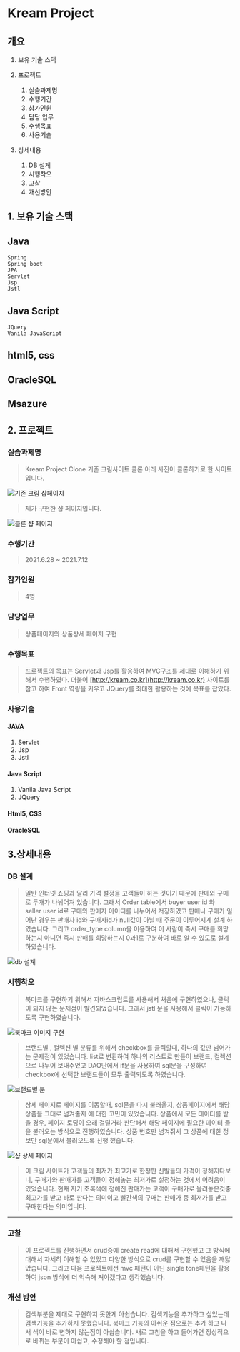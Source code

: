 # Kream Project

## 개요 ##

1. 보유 기술 스택
2. 프로젝트
	1.  실습과제명
	2.  수행기간
	3.  참가인원
	4.  담당 업무
	5.  수행목표
	6.  사용기술

3. 상세내용
	1. DB 설계
	2. 시행착오
	3. 고찰
	4. 개선방안

## 1. 보유 기술 스택 ##

Java
--
	Spring
	Spring boot
	JPA
	Servlet
	Jsp
	Jstl
	
Java Script
--
	JQuery
	Vanila JavaScript
html5, css
--
OracleSQL
--
Msazure
--

## 2. 프로젝트 ##
### 실습과제명
> Kream Project Clone 기존 크림사이트 클론 
> 아래 사진이 클론하기로 한 사이트입니다.


![기존 크림 샵페이지](./img/KOShop.png)

> 제가 구현한 샵 페이지입니다.

![클론 샵 페이지](./img/mpshop1.png)
### 수행기간
> 2021.6.28 ~ 2021.7.12 

### 참가인원
> 4명

### 담당업무
> 상품페이지와 상품상세 페이지 구현

### 수행목표
> 프로젝트의 목표는 Servlet과 Jsp를 활용하여 MVC구조를 제대로 이해하기 위해서 수행하였다.
> 더불어 [http://kream.co.kr](http://kream.co.kr) 사이트를 참고 하여 
> Front 역량을 키우고 JQuery를 최대한 활용하는 것에 목표를 잡았다.

### 사용기술

#### JAVA
1.	Servlet
2.	Jsp
3.	Jstl

#### Java Script
1. Vanila Java Script
2. JQuery

#### Html5, CSS

#### OracleSQL


## 3.상세내용 ##

### DB 설계 ###
> 일반 인터넷 쇼핑과 달리 가격 설정을 고객들이 하는 것이기 때문에 판매와 구매로 두개가 나뉘어져 있습니다.
> 그래서 Order table에서 buyer user id 와 seller user id로 구매와 판매자 아이디를 나누어서 저장하였고
> 판매나 구매가 일어난 경우는 판매자 id와 구매자id가 null값이 아닐 때 주문이 이루어지계 설계 하였습니다.
> 그리고 order_type column을 이용하여 이 사람이 즉시 구매를 희망하는지 아니면 즉시 판매를 희망하는지
> 0과1로 구분하여 바로 알 수 있도로 설계하였습니다.

![db 설계](./img/kream_db.png)

### 시행착오 ###
> 북마크를 구현하기 위해서 자바스크립트를 사용해서 처음에 구현하였으나, 클릭이 되지 않는 문제점이 발견되었습니다.
> 그래서 jstl 문을 사용해서 클릭이 가능하도록 구현하였습니다.

![북마크 이미지 구현](./img/mpbookmark.png)

> 브랜드별 , 컬렉션 별 분류를 위해서 checkbox를 클릭할때, 하나의 값만 넘어가는 문제점이 있었습니다.
> list로 변환하여 하나의 리스트로 만들어 브랜드, 컬렉션으로 나누어 보내주었고
> DAO단에서 if문을 사용하여 sql문을 구성하여 checkbox에 선택한 브랜드들이 모두 출력되도록 하였습니다.

![브랜드별 분](./img/mpnike.png)

> 상세 페이지로 페이지를 이동할때, sql문을 다시 불러올지, 상품페이지에서 해당 상품을 그대로 넘겨줄지
> 에 대한 고민이 있었습니다. 상품에서 모든 데이터를 받을 경우, 페이지 로딩이 오래 걸릴거라 판단해서 해당 페이지에 필요한 데이터
> 들을 불러오는 방식으로 진행하였습니다. 상품 번호만 넘겨줘서 그 상품에 대한 정보만 sql문에서 불러오도록 진행 했습니다.

![샵 상세 페이지](./img/mpshopinfo2.png)

> 이 크림 사이트가 고객들의 최저가 최고가로 한정판 신발들의 가격이 정해지다보니,
> 구매가와 판매가를 고객들이 정해놓는 최저가로 설정하는 것에서 어려움이 있었습니다.
> 현재 저기 초록색에 정해진 판매가는 고객이 구매가로 올려놓은것중 최고가를 받고 바로 판다는 의미이고
> 빨간색의 구매는 판매가 중 최저가를 받고 구매한다는 의미입니다.

----

### 고찰 ###
> 이 프로젝트를 진행하면서 crud중에 create read에 대해서 구현했고 그 방식에 대해서 자세히 이해할 수 있었고
> 다양한 방식으로 crud를 구현할 수 있음을 깨닳았습니다. 그리고 다음 프로젝트에선 mvc 패턴이 아닌 single tone패턴을
> 활용하여 json 방식에 더 익숙해 져야겠다고 생각했습니다. 

### 개선 방안 ###
> 검색부분을 제대로 구현하지 못한게 아쉽습니다. 검색기능을 추가하고 싶었는데
> 검색기능을 추가하지 못했습니다.
> 북마크 기능의 아쉬운 점으로는 추가 하고 나서 색이 바로 변하지 않는점이 아쉽습니다.
> 새로 고침을 하고 들어가면 정상적으로 바뀌는 부분이 아쉽고, 수정해야 할 점입니다.




